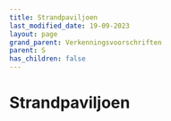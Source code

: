 ```yaml
---
title: Strandpaviljoen
last_modified_date: 19-09-2023
layout: page
grand_parent: Verkenningsvoorschriften
parent: S
has_children: false
---
```


Strandpaviljoen
===============

